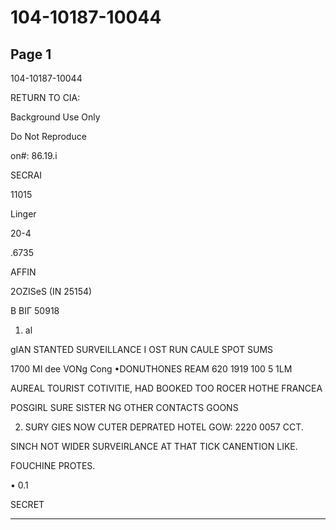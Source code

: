 # 104-10187-10044

## Page 1

104-10187-10044

RETURN TO CIA:

Background Use Only

Do Not Reproduce

on#: 86.19.i

SECRAI

11015

Linger

20-4

.6735

AFFIN

2OZISeS (IN 25154)

В ВІГ 50918

1. al

gIAN STANTED SURVEILLANCE I OST RUN CAULE SPOT SUMS

1700 MI dee VONg Cong •DONUTHONES REAM 620 1919 100 5 1LM

AUREAL TOURIST COTIVITIE, HAD BOOKED TOO ROCER HOTHE FRANCEA

POSGIRL SURE SISTER NG OTHER CONTACTS GOONS

2. SURY GIES NOW CUTER DEPRATED HOTEL GOW: 2220 0057 CCT.

SINCH NOT WIDER SURVEIRLANCE AT THAT TICK CANENTION LIKE.

FOUCHINE PROTES.

• 0.1

SECRET

---

